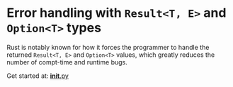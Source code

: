 # Error handling with `Result<T, E>` and `Option<T>` types

Rust is notably known for how it forces the programmer to handle the returned `Result<T, E>` and `Option<T>` values,
which greatly reduces the number of compt-time and runtime bugs.

Get started at: [__init__.py](__init__.py)
